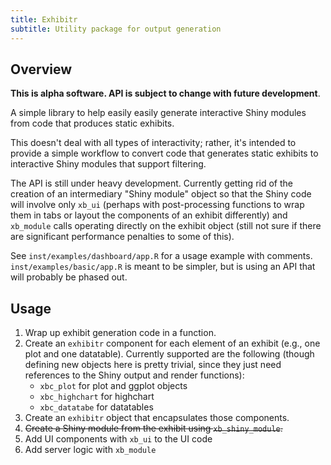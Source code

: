 ```yaml
---
title: Exhibitr
subtitle: Utility package for output generation
---
```


## Overview

**This is alpha software.  API is subject to change with future development**.

A simple library to help easily easily generate interactive Shiny modules from
code that produces static exhibits.

This doesn't deal with all types of interactivity; rather, it's intended to
provide a simple workflow to convert code that generates static exhibits to
interactive Shiny modules that support filtering.

The API is still under heavy development. Currently getting rid of the creation
of an intermediary "Shiny module" object so that the Shiny code will involve
only `xb_ui` (perhaps with post-processing functions to wrap them in tabs or
layout the components of an exhibit differently) and `xb_module` calls operating
directly on the exhibit object (still not sure if there are significant
performance penalties to some of this).

See `inst/examples/dashboard/app.R` for a usage example with comments.
`inst/examples/basic/app.R` is meant to be simpler, but is using an API that
will probably be phased out.

## Usage

1. Wrap up exhibit generation code in a function.
2. Create an `exhibitr` component for each element of an exhibit (e.g., one plot
   and one datatable). Currently supported are the following (though defining
   new objects here is pretty trivial, since they just need references to the
   Shiny output and render functions):
     - `xbc_plot` for plot and ggplot objects
     - `xbc_highchart` for highchart
     - `xbc_datatabe` for datatables
3. Create an `exhibitr` object that encapsulates those components.
4. ~~Create a Shiny module from the exhibit using `xb_shiny_module`.~~
5. Add UI components with `xb_ui` to the UI code
6. Add server logic with `xb_module`
